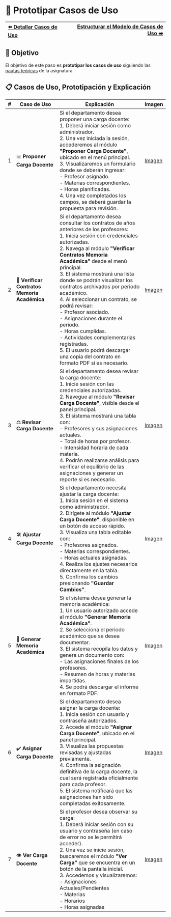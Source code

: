 # 📝 Prototipar Casos de Uso

| [⬅️ Detallar Casos de Uso](DetallarCasosDeUso.md) | [Estructurar el Modelo de Casos de Uso ➡️](EstructurarCasosDeUso.md) |
|:--|--:|

## 🎯 **Objetivo**
El objetivo de este paso es **prototipar los casos de uso** siguiendo las [pautas teóricas](https://github.com/mmasias/IdSw1/blob/main/temario/contenidos/CdU.ICdU.md) de la asignatura.

## 📋 **Casos de Uso, Prototipación y Explicación**  

| **#** | **Caso de Uso**                              | **Explicación** | **Imagen**                                                                                                                                                                                                |  
|-------|----------------------------------------------|---------------|------------------------------------------------------------------------------------------------------------------------------------------------------------------------------------------------------------|  
| 1     | 📊 **Proponer Carga Docente**                | Si el departamento desea proponer una carga docente: <br> 1. Deberá iniciar sesión como administrador. <br> 2. Una vez iniciada la sesión, accederemos al módulo **"Proponer Carga Docente"**, ubicado en el menú principal. <br> 3. Visualizaremos un formulario donde se deberán ingresar: <br> - Profesor asignado. <br> - Materias correspondientes. <br> - Horas planificadas. <br> 4. Una vez completados los campos, se deberá guardar la propuesta para revisión.|[Imagen](/images/BocetosPrototipos/)|
| 2     | 📜 **Verificar Contratos Memoria Académica** | Si el departamento desea consultar los contratos de años anteriores de los profesores: <br> 1. Inicia sesión con credenciales autorizadas. <br> 2. Navega al módulo **"Verificar Contratos Memoria Académica"** desde el menú principal. <br> 3. El sistema mostrará una lista  donde se podrán visualizar los contratos archivados por periodo académico. <br> 4. Al seleccionar un contrato, se podrá revisar: <br> - Profesor asociado. <br> - Asignaciones durante el periodo. <br> - Horas cumplidas. <br> - Actividades complementarias registradas. <br> 5. El usuario podrá descargar una copia del contrato en formato PDF si es necesario.   |  [Imagen](/images/BocetosPrototipos/)|
| 3     | ⚖️ **Revisar Carga Docente**                 | Si el departamento desea revisar la carga docente: <br> 1. Inicie sesión con las credenciales autorizadas. <br> 2. Navegue al módulo **"Revisar Carga Docente"**, visible desde el panel principal. <br> 3. El sistema mostrará una tabla con: <br> - Profesores y sus asignaciones actuales. <br> - Total de horas por profesor. <br> - Intensidad horaria de cada materia. <br> 4. Podrán realizarse análisis para verificar el equilibrio de las asignaciones y generar un reporte si es necesario. | [Imagen](/images/BocetosPrototipos/)| 
| 4     | 🛠️ **Ajustar Carga Docente**                 |Si el departamento necesita ajustar la carga docente: <br> 1. Inicia sesión en el sistema como administrador. <br> 2. Dirígete al módulo **"Ajustar Carga Docente"**, disponible en un botón de acceso rápido. <br> 3. Visualiza una tabla editable con: <br> - Profesores asignados. <br> - Materias correspondientes. <br> - Horas actuales asignadas. <br> 4. Realiza los ajustes necesarios directamente en la tabla. <br> 5. Confirma los cambios presionando **"Guardar Cambios"**.| [Imagen](/images/BocetosPrototipos/)|  
| 5     | 📑 **Generar Memoria Académica**             |Si el sistema desea generar la memoria académica: <br> 1. Un usuario autorizado accede al módulo **"Generar Memoria Académica"**. <br> 2. Se selecciona el periodo académico que se desea documentar. <br> 3. El sistema recopila los datos y genera un documento con: <br> - Las asignaciones finales de los profesores. <br> - Resumen de horas y materias impartidas. <br> 4. Se podrá descargar el informe en formato PDF.| [Imagen](/images/BocetosPrototipos/)| 
| 6     | ✔️ **Asignar Carga Docente**                 | Si el departamento desea asignar la carga docente: <br> 1. Inicia sesión con usuario y contraseña autorizados. <br> 2. Accede al módulo **"Asignar Carga Docente"**, ubicado en el panel principal. <br> 3. Visualiza las propuestas revisadas y ajustadas previamente. <br> 4. Confirma la asignación definitiva de la carga docente, la cual será registrada oficialmente para cada profesor. <br> 5. El sistema notificará que las asignaciones han sido completadas exitosamente. |[Imagen](/images/BocetosPrototipos/) |
| 7     | 👁️ **Ver Carga Docente**                     |Si el profesor desea observar su carga: <br> 1. Deberá iniciar sesión con su usuario y contraseña (en caso de error no se le permitirá acceder). <br> 2. Una vez se inicie sesión, buscaremos el módulo **"Ver Carga"** que se encuentra en un botón de la pantalla inicial. <br> 3. Accedemos y visualizaremos: <br> - Asignaciones Actuales/Pendientes <br> - Materias <br> - Horarios <br> - Horas asignadas | [Imagen](/images/BocetosPrototipos/BocetoVerCarga.md) ||